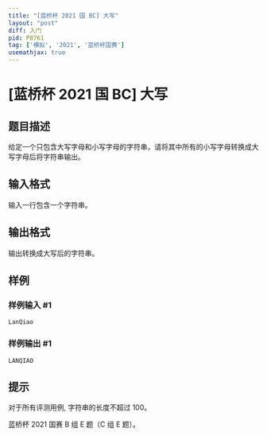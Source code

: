 ```yaml
---
title: "[蓝桥杯 2021 国 BC] 大写"
layout: "post"
diff: 入门
pid: P8761
tag: ['模拟', '2021', '蓝桥杯国赛']
usemathjax: true
---
```


# [蓝桥杯 2021 国 BC] 大写
## 题目描述

给定一个只包含大写字母和小写字母的字符串，请将其中所有的小写字母转换成大写字母后将字符串输出。
## 输入格式

输入一行包含一个字符串。
## 输出格式

输出转换成大写后的字符串。
## 样例

### 样例输入 #1
```
LanQiao
```
### 样例输出 #1
```
LANQIAO
```
## 提示

对于所有评测用例, 字符串的长度不超过 $100$。 

蓝桥杯 2021 国赛 B 组 E 题（C 组 E 题）。
